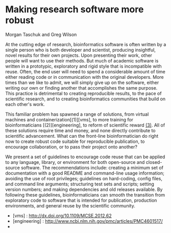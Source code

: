 # Making research software more robust
Morgan Taschuk and Greg Wilson


At the cutting edge of research, bioinformatics software is often written by a
single person who is both developer and scientist, producing insightful, novel
results for their own projects. Upon presenting their work, other
people will want to use their methods. But much of academic software is written
in a prototypic, exploratory and rigid style that is incompatible with reuse. Often, the end user will
need to spend a considerable amount of time either reading code or in
communication with the original developers. More times than we like to admit,
we will simply give up on the software, either writing our own or finding
another that accomplishes the same purpose. This practice is detrimental to
creating reproducible results, to the pace of scientific research, and to
creating bioinformatics communities that build on each other's work.

This familiar problem has spawned a range of solutions, from virtual machines
and containerization[(1)][vms], to more training for bioinformaticians
[(2)][engineering], to reform of scientific reward [(3)][big-biology]. All of
these solutions require time and money, and none directly contribute to
scientific advancement. What can the front-line bioinformatician do right now
to create robust code suitable for reproducible publication, to encourage
collaboration, or to pass their project onto another?

We present a set of guidelines to encourage code reuse that can be applied
to any language, library, or environment for both open-source and closed-source software.
The recommendations include: creating a minimum set of documentation with a good README
and command-line usage information; avoiding the use of root privileges;
guidelines on hard-coding, config files, and command line arguments;
structuring test sets and scripts; setting version numbers; and making
dependencies and old releases available. By following these guidelines,
bioinformaticians can smooth the transition from exploratory code to software
that is intended for publication, production environments, and general
reuse by the scientific community.




- [vms] : http://dx.doi.org/10.1109/MCSE.2012.62
- [engineering] : http://www.ncbi.nlm.nih.gov/pmc/articles/PMC4601517/
- [big-biology]: http://www.nature.com/nbt/journal/v33/n7/full/nbt.3240.html
